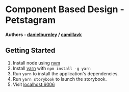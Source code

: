 
# Component Based Design - Petstagram

#### Authors - [danielburnley](http://github.com/danielburnley) / [camillavk](http://github.com/camillavk)

## Getting Started

1. Install node using [nvm](http://nvm.sh)
2. Install [yarn](https://github.com/yarnpkg/yarn) with `npm install -g yarn`
3. Run `yarn` to install the application's dependencies.
4. Run `yarn storybook` to launch the storybook.
5. Visit [localhost:6006](http://localhost:6006)
